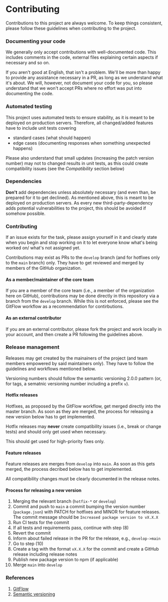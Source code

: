 # Contributing

Contributions to this project are always welcome. To keep things consistent, please follow these guidelines when contributing to the project.

### Documenting your code

We generally only accept contributions with well-documented code. This includes comments in the code, external files explaining certain aspects if necessary and so on.

If you aren't good at English, that isn't a problem. We'll be more than happy to provide any assistance necessary in a PR, as long as we understand what it's about. We will, however, not document your code for you, so please understand that we won't accept PRs where no effort was put into documenting the code.

### Automated testing

This project uses automated tests to ensure stability, as it is meant to be deployed on production servers. Therefore, all changed/added features have to include unit tests covering

- standard cases (what should happen)
- edge cases (documenting responses when something unexpected happens)

Please also understand that small updates (increasing the patch version number) may not to changed results in unit tests, as this could create compatibility issues (see the _Compatibility_ section below)

### Dependencies

**Don't** add dependencies unless absolutely necessary (and even than, be prepared for it to get declined). As mentioned above, this is meant to be deployed
on production servers. As every new third-party-dependency adds potential vulnerabilities to the project, this should be avoided if somehow possible.

### Contributing

If an issue exists for the task, please assign yourself in it and clearly state when you begin and stop working on it to let everyone
know what's being worked on/ what's not assigned yet.

Contributions may exist as PRs to the `develop` branch (and for hotfixes only to the `main` branch) only. They have to get reviewed and merged by members of the GitHub organization.

#### As a member/maintainer of the core team

If you are a member of the core team (i.e., a member of the organization here on GitHub), contributions may be done directly in this repository via a branch from the `develop` branch. While this is not enforced, please see the GitFlow workflow as a recommendation for contirbutions.

#### As an external contributor

If you are an external contributor, please fork the project and work locally in your account, and then create a PR following the guidelines above.

### Release management

Releases may get created by the mainainers of the project (and team members empowered by said maintainers only). They have to follow the guidelines and workflows mentioned below.

Versioning numbers should follow the semantic versioning 2.0.0 pattern (or, for tags, a sematnic versioning number including a prefix `v`).

#### Hotfix releases

Hotfixes, as proposed by the GitFlow workflow, get merged directly into the master branch. As soon as they are merged, the process for releasing a new version below has to get implemented.

Hotfix releases may **never** create compatibility issues (i.e., break or change tests) and should only get used when necessary.

This should get used for high-priority fixes only.

#### Feature releases

Feature releases are merges from `develop` into `main`. As soon as this gets merged, the process decribed below has to get implemented.

All compatibility changes must be clearly documented in the release notes.

#### Process for releasing a new version

1. Merging the relevant branch (`hotfix-*` or `develop`)
2. Commit and push to `main` a commit bumping the version number (`package.json`) with PATCH for hotfixes and MINOR for feature releases.
   The commit message should be `Increased package version to vX.X.X`
3. Run CI tests for the commit
4. If all tests and requirements pass, continue with step (8)
5. Revert the commit
6. Inform about failed release in the PR for the release, e.g., `develop->main`
7. Go to step (10)
8. Create a tag with the format `vX.X.X` for the commit and create a GitHub release including release notes
9. Publish new package version to npm (if applicable)
10. Merge `main` into `develop`

### References

1. [GitFlow](https://www.atlassian.com/git/tutorials/comparing-workflows/gitflow-workflow)
2. [Semantic versioning](https://semver.org/)
